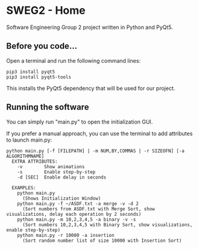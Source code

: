 # SWEG2 - Home
Software Engineering Group 2 project written in Python and PyQt5.

## Before you code...
Open a terminal and run the following command lines:
```
pip3 install pyqt5
pip3 install pyqt5-tools
```
This installs the PyQt5 dependency that will be used for our project.

## Running the software
You can simply run "main.py" to open the initialization GUI.

If you prefer a manual approach, you can use the terminal to add attributes to launch main.py:
```
python main.py [-f [FILEPATH] | -m NUM,BY,COMMAS | -r SIZEOFN] [-a ALGORITHMNAME]
  EXTRA ATTRIBUTES:
    -v        Show animations
    -s        Enable step-by-step
    -d [SEC]  Enable delay in seconds

  EXAMPLES:
    python main.py
      (Shows Initialization Window)
    python main.py -f ~/ASDF.txt -a merge -v -d 2
      (Sort numbers from ASDF.txt with Merge Sort, show visualizations, delay each operation by 2 seconds)
    python main.py -m 10,2,3,4,5 -a binary -v -s
      (Sort numbers 10,2,3,4,5 with Binary Sort, show visualizations, enable step-by-step)
    python main.py -r 10000 -a insertion
      (Sort random number list of size 10000 with Insertion Sort)
```

